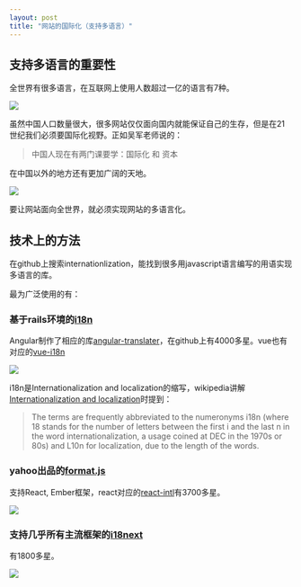 ```yaml
---
layout: post
title: "网站的国际化（支持多语言）"
---
```


## 支持多语言的重要性
全世界有很多语言，在互联网上使用人数超过一亿的语言有7种。

![]({{site.url}}/images/most_used_languages_on_the_internet_2015.png)

虽然中国人口数量很大，很多网站仅仅面向国内就能保证自己的生存，但是在21世纪我们必须要国际化视野。正如吴军老师说的：

>中国人现在有两门课要学：国际化 和 资本

在中国以外的地方还有更加广阔的天地。

![]({{site.url}}/images/the_world_online.png)

要让网站面向全世界，就必须实现网站的多语言化。

## 技术上的方法
在github上搜索internationlization，能找到很多用javascript语言编写的用语实现多语言的库。

最为广泛使用的有：

### 基于rails环境的[i18n](http://guides.rubyonrails.org/i18n.html)
Angular制作了相应的库[angular-translater](https://angular-translate.github.io/)，在github上有4000多星。vue也有对应的[vue-i18n](https://kazupon.github.io/vue-i18n/)

 ![]({{site.url}}/images/Snip20170102_6.png)
 
 i18n是Internationalization and localization的缩写，wikipedia讲解[Internationalization and localization](https://en.wikipedia.org/wiki/Internationalization_and_localization)时提到：

 >The terms are frequently abbreviated to the numeronyms i18n (where 18 stands for the number of letters between the first i and the last n in the word internationalization, a usage coined at DEC in the 1970s or 80s) and L10n for localization, due to the length of the words.
 
### yahoo出品的[format.js](http://formatjs.io/)
支持React, Ember框架，react对应的[react-intl](https://github.com/yahoo/react-intl)有3700多星。

 ![]({{site.url}}/images/Snip20170102_3.png)
 
### 支持几乎所有主流框架的[i18next](http://i18next.com/)
有1800多星。

 ![]({{site.url}}/images/Snip20170102_5.png)
